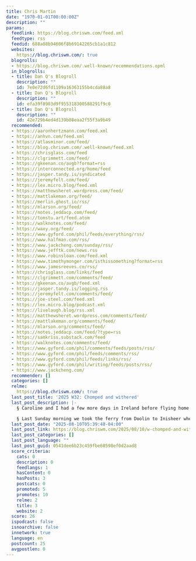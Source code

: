 ```yaml
---
title: Chris Martin
date: "1970-01-01T00:00:00Z"
description: ""
params:
  feedlink: https://blog.chriswm.com/feed.xml
  feedtype: rss
  feedid: 688a08b94606f8b69142265cb1a1c812
  websites:
    https://blog.chriswm.com/: true
  blogrolls:
  - https://blog.chriswm.com/.well-known/recommendations.opml
  in_blogrolls:
  - title: Dan Q's Blogroll
    description: ""
    id: 7e0e72d6fd1109a16363155b4cda88a8
  - title: Dan Q's Blogroll
    description: ""
    id: efa39f8903d9f955318300588291f9c0
  - title: Dan Q's Blogroll
    description: ""
    id: 42e729b4ed4d139b08eaa2f55f3a9b49
  recommended:
  - https://aaronhertzmann.com/feed.xml
  - https://anhvn.com/feed.xml
  - https://atlasminor.com/feed/
  - https://blog.chriswm.com/.well-known/feed.xml
  - https://chrisglass.com/feed
  - https://clgrimmett.com/feed/
  - https://gkeenan.co/avgb?format=rss
  - https://interconnected.org/home/feed
  - https://jasper.tandy.is/syndicated
  - https://jeremyfelt.com/feed/
  - https://lex.micro.blog/feed.xml
  - https://matthewsheret.wordpress.com/feed/
  - https://mattlakeman.org/feed/
  - https://merlin.ghost.io/rss/
  - https://mlarson.org/feed/
  - https://notes.jeddacp.com/feed/
  - https://tomstu.art/feed.atom
  - https://walknotes.com/feed/
  - https://waxy.org/feed/
  - https://www.gyford.com/phil/feeds/everything/rss/
  - https://www.halfman.com/rss/
  - https://www.jackcheng.com/sunday/rss/
  - https://www.jefftk.com/news.rss
  - https://www.robinsloan.com/feed.xml
  - https://www.timothymonger.com/isthissomething?format=rss
  - https://www.jamesreeves.co/rss/
  - https://chrisglass.com/links/feed
  - https://clgrimmett.com/comments/feed/
  - https://gkeenan.co/avgb/feed.xml
  - https://jasper.tandy.is/logging.rss
  - https://jeremyfelt.com/comments/feed/
  - https://joe-steel.com/feed.xml
  - https://lex.micro.blog/podcast.xml
  - https://livelaugh.blog/rss.xml
  - https://matthewsheret.wordpress.com/comments/feed/
  - https://mattlakeman.org/comments/feed/
  - https://mlarson.org/comments/feed/
  - https://notes.jeddacp.com/feed/?type=rss
  - https://samkriss.substack.com/feed
  - https://walknotes.com/comments/feed/
  - https://www.gyford.com/phil/comments/feeds/posts/rss/
  - https://www.gyford.com/phil/feeds/comments/rss/
  - https://www.gyford.com/phil/feeds/links/rss/
  - https://www.gyford.com/phil/writing/feeds/posts/rss/
  - https://www.jackcheng.com/
  recommender: []
  categories: []
  relme:
    https://blog.chriswm.com/: true
  last_post_title: '2025 W32: Chomped and withered'
  last_post_description: |-
    § Caroline and I had a few more days in Ireland before flying home on Wednesday.

    § Last Sunday morning we took the ferry from Doolin to Inisheer where we rented bikes and rode around the little
  last_post_date: "2025-08-10T05:39:48-04:00"
  last_post_link: https://blog.chriswm.com/2025/08/10/w-chomped-and-withered.html
  last_post_categories: []
  last_post_language: ""
  last_post_guid: 0541dee6b23c459fbe60598ef0d2aad8
  score_criteria:
    cats: 0
    description: 0
    feedlangs: 1
    hasContent: 0
    hasPosts: 3
    postcats: 0
    promoted: 5
    promotes: 10
    relme: 2
    title: 3
    website: 2
  score: 26
  ispodcast: false
  isnoarchive: false
  innetwork: true
  language: en
  postcount: 25
  avgpostlen: 0
---
```

